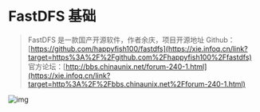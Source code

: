 # FastDFS 基础

> FastDFS 是一款国产开源软件，作者余庆，项目开源地址 Github：[https://github.com/happyfish100/fastdfs](https://xie.infoq.cn/link?target=https%3A%2F%2Fgithub.com%2Fhappyfish100%2Ffastdfs) 官方论坛：[http://bbs.chinaunix.net/forum-240-1.html](https://xie.infoq.cn/link?target=http%3A%2F%2Fbbs.chinaunix.net%2Fforum-240-1.html)

![img](https://agou-images.oss-cn-qingdao.aliyuncs.com/others/auto-orient,1.jpeg)
